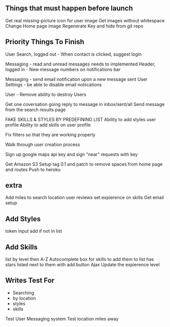 Things that must happen before launch
----------------------------------------
Get real missing-picture icon for user image
Get images without whitespace
Change Home page image
Regenerate Key and hide from git repo

Priority Things To Finish
-----------------------------
User Search, logged out - When contact is clicked, suggest login

Messaging - read and unread messages needs to implemented
Header, logged in - New message numbers on notifications bar


Messaging - send email notification upon a new message sent
User Settings - be able to disable email notiications

User - Remove ability to destroy Users


Get one coversation going
reply to message in inbox/sent/all
Send message from the search results page

FAKE SKILLS & STYLES BY PREDEFINING LIST
Ability to add styles user profile
Ability to add skills on user profile

Fix filters so that they are working properly

Walk through user creation process

Sign up google maps api key and sign "near" requests with key

Get Amazon S3 Setup
tag 0.1 and patch to remove spaces from home page and routes
Push to heroku


extra
--------
Add miles to search location
user reviews
set expierence on skills
Get email setup


Add Styles
----------
token input
add if not in list

Add Skills
----------
list by level then A-Z
Autocomplete box for skills to add them to list
has stars listed next to them with add button
Ajax Update the expierence level

Writes Test For
--------------
* Searching
* by location
* styles
* skills


Test User Messaging system
Test location miles away

